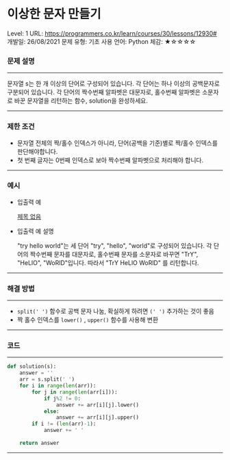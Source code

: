 # 이상한 문자 만들기

Level: 1
URL: https://programmers.co.kr/learn/courses/30/lessons/12930#
개발일: 26/08/2021
문제 유형: 기초
사용 언어: Python
체감: ★☆☆☆☆

### 문제 설명

---

문자열 s는 한 개 이상의 단어로 구성되어 있습니다. 각 단어는 하나 이상의 공백문자로 구분되어 있습니다. 각 단어의 짝수번째 알파벳은 대문자로, 홀수번째 알파벳은 소문자로 바꾼 문자열을 리턴하는 함수, solution을 완성하세요.

---

### 제한 조건

- 문자열 전체의 짝/홀수 인덱스가 아니라, 단어(공백을 기준)별로 짝/홀수 인덱스를 판단해야합니다.
- 첫 번째 글자는 0번째 인덱스로 보아 짝수번째 알파벳으로 처리해야 합니다.

---

### 예시

- 입출력 예

    [제목 없음](%E1%84%8B%E1%85%B5%E1%84%89%E1%85%A1%E1%86%BC%E1%84%92%E1%85%A1%E1%86%AB%20%E1%84%86%E1%85%AE%E1%86%AB%E1%84%8C%E1%85%A1%20%E1%84%86%E1%85%A1%E1%86%AB%E1%84%83%E1%85%B3%E1%86%AF%E1%84%80%E1%85%B5%2057e9578dc2fc473eb9fe16cc8b92fb56/%E1%84%8C%E1%85%A6%E1%84%86%E1%85%A9%E1%86%A8%20%E1%84%8B%E1%85%A5%E1%86%B9%E1%84%82%E1%85%B3%E1%86%AB%20%E1%84%83%E1%85%A6%E1%84%8B%E1%85%B5%E1%84%90%E1%85%A5%E1%84%87%E1%85%A6%E1%84%8B%E1%85%B5%E1%84%89%E1%85%B3%20aab5c168ad4a41d0ab4b7e165750ac6f.csv)

- 입출력 예 설명

    "try hello world"는 세 단어 "try", "hello", "world"로 구성되어 있습니다. 각 단어의 짝수번째 문자를 대문자로, 홀수번째 문자를 소문자로 바꾸면 "TrY", "HeLlO", "WoRlD"입니다. 따라서 "TrY HeLlO WoRlD" 를 리턴합니다.

---

### 해결 방법

---

- `split(' ')` 함수로 공백 문자 나눔, 확실하게 하려면 `(' ')` 추가하는 것이 좋음
- 짝 홀수 인덱스를 `lower()` , `upper()` 함수를 사용해 변환

---

### 코드

---

```python
def solution(s):
    answer = ''
    arr = s.split(' ')
    for i in range(len(arr)):
        for j in range(len(arr[i])):
            if j%2 != 0:
                answer += arr[i][j].lower()
            else:
                answer += arr[i][j].upper()
        if i != (len(arr)-1):
            answer += ' '
    
    return answer
```

---